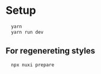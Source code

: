 # Setup
```bash
  yarn
  yarn run dev
```

## For regenereting styles
``` bash
  npx nuxi prepare
```